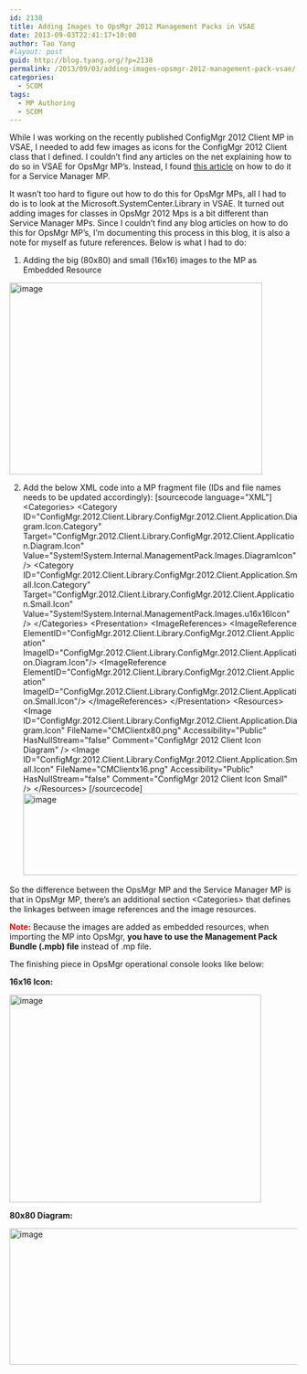 ```yaml
---
id: 2138
title: Adding Images to OpsMgr 2012 Management Packs in VSAE
date: 2013-09-03T22:41:17+10:00
author: Tao Yang
#layout: post
guid: http://blog.tyang.org/?p=2138
permalink: /2013/09/03/adding-images-opsmgr-2012-management-pack-vsae/
categories:
  - SCOM
tags:
  - MP Authoring
  - SCOM
---
```

While I was working on the recently published ConfigMgr 2012 Client MP in VSAE, I needed to add few images as icons for the ConfigMgr 2012 Client class that I defined. I couldn’t find any articles on the net explaining how to do so in VSAE for OpsMgr MP’s. Instead, I found <a href="http://marcelzehner.ch/2013/01/04/visual-studio-authoring-extensions-vsae-part-2-creating-a-folder-with-a-custom-image/">this article</a> on how to do it for a Service Manager MP.

It wasn’t too hard to figure out how to do this for OpsMgr MPs, all I had to do is to look at the Microsoft.SystemCenter.Library in VSAE. It turned out adding images for classes in OpsMgr 2012 Mps is a bit different than Service Manager MPs. Since I couldn’t find any blog articles on how to do this for OpsMgr MP’s, I’m documenting this process in this blog, it is also a note for myself as future references. Below is what I had to do:

1. Adding the big (80x80) and small (16x16) images to the MP as Embedded Resource

<a href="http://blog.tyang.org/wp-content/uploads/2013/09/image.png"><img style="background-image: none; padding-top: 0px; padding-left: 0px; display: inline; padding-right: 0px; border-width: 0px;" title="image" alt="image" src="http://blog.tyang.org/wp-content/uploads/2013/09/image_thumb.png" width="442" height="336" border="0" /></a>

2. Add the below XML code into a MP fragment file (IDs and file names needs to be updated accordingly):
[sourcecode language="XML"]
  &lt;Categories&gt;
    &lt;Category ID=&quot;ConfigMgr.2012.Client.Library.ConfigMgr.2012.Client.Application.Diagram.Icon.Category&quot; Target=&quot;ConfigMgr.2012.Client.Library.ConfigMgr.2012.Client.Application.Diagram.Icon&quot; Value=&quot;System!System.Internal.ManagementPack.Images.DiagramIcon&quot; /&gt;
    &lt;Category ID=&quot;ConfigMgr.2012.Client.Library.ConfigMgr.2012.Client.Application.Small.Icon.Category&quot; Target=&quot;ConfigMgr.2012.Client.Library.ConfigMgr.2012.Client.Application.Small.Icon&quot; Value=&quot;System!System.Internal.ManagementPack.Images.u16x16Icon&quot; /&gt;
  &lt;/Categories&gt;
  &lt;Presentation&gt;
    &lt;ImageReferences&gt;
      &lt;ImageReference ElementID=&quot;ConfigMgr.2012.Client.Library.ConfigMgr.2012.Client.Application&quot; ImageID=&quot;ConfigMgr.2012.Client.Library.ConfigMgr.2012.Client.Application.Diagram.Icon&quot;/&gt;
      &lt;ImageReference ElementID=&quot;ConfigMgr.2012.Client.Library.ConfigMgr.2012.Client.Application&quot; ImageID=&quot;ConfigMgr.2012.Client.Library.ConfigMgr.2012.Client.Application.Small.Icon&quot;/&gt;
    &lt;/ImageReferences&gt;
  &lt;/Presentation&gt;
  &lt;Resources&gt;
    &lt;Image ID=&quot;ConfigMgr.2012.Client.Library.ConfigMgr.2012.Client.Application.Diagram.Icon&quot; FileName=&quot;CMClientx80.png&quot; Accessibility=&quot;Public&quot; HasNullStream=&quot;false&quot; Comment=&quot;ConfigMgr 2012 Client Icon Diagram&quot; /&gt;
    &lt;Image ID=&quot;ConfigMgr.2012.Client.Library.ConfigMgr.2012.Client.Application.Small.Icon&quot; FileName=&quot;CMClientx16.png&quot; Accessibility=&quot;Public&quot; HasNullStream=&quot;false&quot; Comment=&quot;ConfigMgr 2012 Client Icon Small&quot; /&gt;
  &lt;/Resources&gt;
[/sourcecode]
<a href="http://blog.tyang.org/wp-content/uploads/2013/09/image1.png"><img style="background-image: none; padding-top: 0px; padding-left: 0px; display: inline; padding-right: 0px; border-width: 0px;" title="image" alt="image" src="http://blog.tyang.org/wp-content/uploads/2013/09/image_thumb1.png" width="580" height="143" border="0" /></a>

So the difference between the OpsMgr MP and the Service Manager MP is that in OpsMgr MP, there’s an additional section &lt;Categories&gt; that defines the linkages between image references and the image resources.

<strong><span style="color: #ff0000;">Note:</span></strong> Because the images are added as embedded resources, when importing the MP into OpsMgr, <strong>you have to use the Management Pack Bundle (.mpb) file</strong> instead of .mp file.

The finishing piece in OpsMgr operational console looks like below:

<strong>16x16 Icon:</strong>

<a href="http://blog.tyang.org/wp-content/uploads/2013/09/image2.png"><img style="background-image: none; padding-top: 0px; padding-left: 0px; display: inline; padding-right: 0px; border-width: 0px;" title="image" alt="image" src="http://blog.tyang.org/wp-content/uploads/2013/09/image_thumb2.png" width="440" height="364" border="0" /></a>

<strong>80x80 Diagram:</strong>

<a href="http://blog.tyang.org/wp-content/uploads/2013/09/image3.png"><img style="background-image: none; padding-top: 0px; padding-left: 0px; display: inline; padding-right: 0px; border-width: 0px;" title="image" alt="image" src="http://blog.tyang.org/wp-content/uploads/2013/09/image_thumb3.png" width="580" height="239" border="0" /></a>